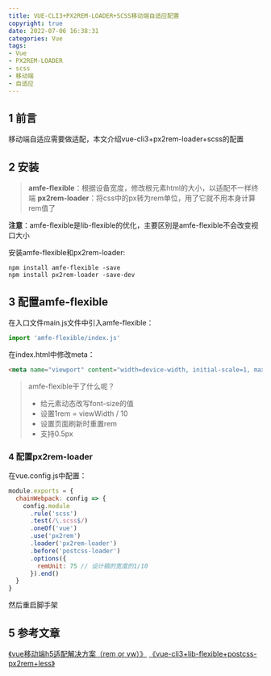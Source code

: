 ```yaml
---
title: VUE-CLI3+PX2REM-LOADER+SCSS移动端自适应配置
copyright: true
date: 2022-07-06 16:38:31
categories: Vue
tags: 
- Vue
- PX2REM-LOADER
- scss
- 移动端
- 自适应
---
```

## 1 前言

移动端自适应需要做适配，本文介绍vue-cli3+px2rem-loader+scss的配置

<!-- more -->

## 2 安装

> **amfe-flexible**：根据设备宽度，修改根元素html的大小，以适配不一样终端
> **px2rem-loader**：将css中的px转为rem单位，用了它就不用本身计算rem值了

**注意**：amfe-flexible是lib-flexible的优化，主要区别是amfe-flexible不会改变视口大小

安装amfe-flexible和px2rem-loader:

```
npm install amfe-flexible -save
npm install px2rem-loader -save-dev
```

## 3 配置amfe-flexible

在入口文件main.js文件中引入amfe-flexible：

```js
import 'amfe-flexible/index.js'
```

在index.html中修改meta：

```html
<meta name="viewport" content="width=device-width, initial-scale=1, maximum-scale=1, minimum-scale=1, user-scalable=no">
```

> amfe-flexible干了什么呢？
>
> - 给元素动态改写font-size的值
> - 设置1rem = viewWidth / 10
> - 设置页面刷新时重置rem
> - 支持0.5px

### 4 配置px2rem-loader

在vue.config.js中配置：

```js
module.exports = {
  chainWebpack: config => {
    config.module
      .rule('scss')
      .test(/\.scss$/)
      .oneOf('vue')
      .use('px2rem')
      .loader('px2rem-loader')
      .before('postcss-loader')
      .options({
        remUnit: 75 // 设计稿的宽度的1/10
      }).end()
  }
}
```

然后重启脚手架

## 5 参考文章

[《vue移动端h5适配解决方案（rem or vw）》](http://www.javashuo.com/article/p-dqkawmqf-g.html)
[《vue-cli3+lib-flexible+postcss-px2rem+less》](https://blog.csdn.net/josiecici/article/details/109336620)
